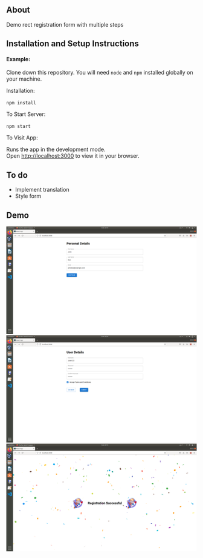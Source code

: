 ## About

Demo rect registration form with multiple steps

## Installation and Setup Instructions

#### Example:

Clone down this repository. You will need `node` and `npm` installed globally on your machine.

Installation:

`npm install`

To Start Server:

`npm start`

To Visit App:

Runs the app in the development mode.\
Open [http://localhost:3000](http://localhost:3000) to view it in your browser.

## To do

- Implement translation
- Style form

## Demo

![Alt text](readme/preview1.png?raw=true "Personal info")
![Alt text](readme/preview2.png?raw=true "User info")
![Alt text](readme/preview3.png?raw=true "Success page")
